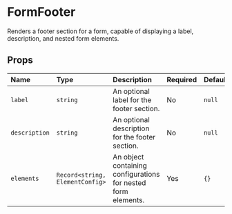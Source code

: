 # FormFooter

Renders a footer section for a form, capable of displaying a label, description, and nested form elements.

## Props

| Name        | Type                         | Description                                                              | Required | Default |
| :---------- | :--------------------------- | :----------------------------------------------------------------------- | :------- | :------ |
| `label`     | `string`                     | An optional label for the footer section.                                | No       | `null`  |
| `description` | `string`                     | An optional description for the footer section.                          | No       | `null`  |
| `elements`  | `Record<string, ElementConfig>` | An object containing configurations for nested form elements.          | Yes      | `{}`    |